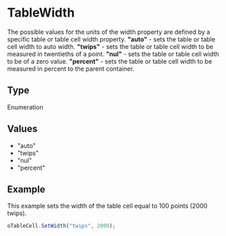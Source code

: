 # TableWidth

The possible values for the units of the width property are defined by a specific table or table cell width property.
**"auto"** - sets the table or table cell width to auto width.
**"twips"** - sets the table or table cell width to be measured in twentieths of a point.
**"nul"** - sets the table or table cell width to be of a zero value.
**"percent"** - sets the table or table cell width to be measured in percent to the parent container.

## Type

Enumeration

## Values

- "auto"
- "twips"
- "nul"
- "percent"


## Example

This example sets the width of the table cell equal to 100 points (2000 twips).

```javascript
oTableCell.SetWidth("twips", 2000);
```
